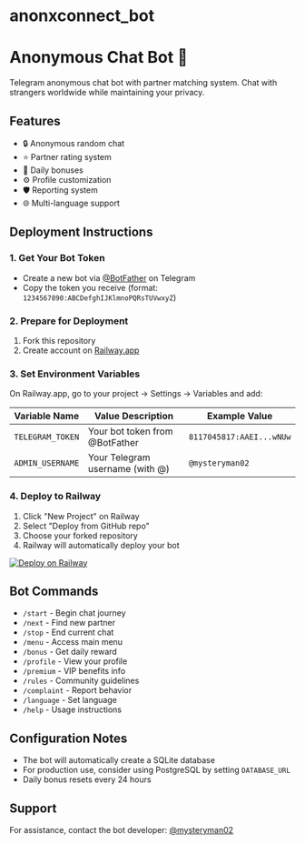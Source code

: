 # anonxconnect_bot
# Anonymous Chat Bot 🤖

Telegram anonymous chat bot with partner matching system. Chat with strangers worldwide while maintaining your privacy.

## Features
- 🔒 Anonymous random chat
- ⭐ Partner rating system
- 🎁 Daily bonuses
- ⚙️ Profile customization
- 🛡️ Reporting system
- 🌐 Multi-language support

## Deployment Instructions

### 1. Get Your Bot Token
- Create a new bot via [@BotFather](https://t.me/BotFather) on Telegram
- Copy the token you receive (format: `1234567890:ABCDefghIJKlmnoPQRsTUVwxyZ`)

### 2. Prepare for Deployment
1. Fork this repository
2. Create account on [Railway.app](https://railway.app)

### 3. Set Environment Variables
On Railway.app, go to your project → Settings → Variables and add:

| Variable Name      | Value Description                     | Example Value              |
|--------------------|---------------------------------------|----------------------------|
| `TELEGRAM_TOKEN`   | Your bot token from @BotFather        | `8117045817:AAEI...wNUw`   |
| `ADMIN_USERNAME`   | Your Telegram username (with @)       | `@mysteryman02`            |

### 4. Deploy to Railway
1. Click "New Project" on Railway
2. Select "Deploy from GitHub repo"
3. Choose your forked repository
4. Railway will automatically deploy your bot

[![Deploy on Railway](https://railway.app/button.svg)](https://railway.app/new)

## Bot Commands
- `/start` - Begin chat journey
- `/next` - Find new partner
- `/stop` - End current chat
- `/menu` - Access main menu
- `/bonus` - Get daily reward
- `/profile` - View your profile
- `/premium` - VIP benefits info
- `/rules` - Community guidelines
- `/complaint` - Report behavior
- `/language` - Set language
- `/help` - Usage instructions

## Configuration Notes
- The bot will automatically create a SQLite database
- For production use, consider using PostgreSQL by setting `DATABASE_URL`
- Daily bonus resets every 24 hours

## Support
For assistance, contact the bot developer: [@mysteryman02](https://t.me/mysteryman02)
